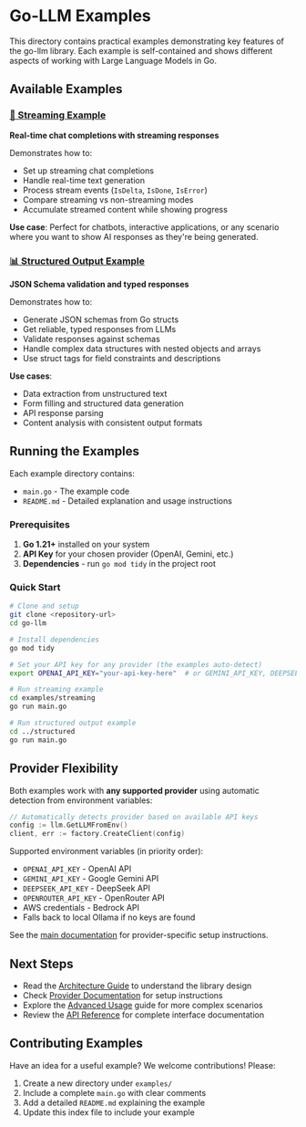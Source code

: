 # Go-LLM Examples

This directory contains practical examples demonstrating key features of the go-llm library. Each example is self-contained and shows different aspects of working with Large Language Models in Go.

## Available Examples

### [🌊 Streaming Example](streaming/)

**Real-time chat completions with streaming responses**

Demonstrates how to:

- Set up streaming chat completions
- Handle real-time text generation
- Process stream events (`IsDelta`, `IsDone`, `IsError`)
- Compare streaming vs non-streaming modes
- Accumulate streamed content while showing progress

**Use case**: Perfect for chatbots, interactive applications, or any scenario where you want to show AI responses as they're being generated.

### [📊 Structured Output Example](structured/)

**JSON Schema validation and typed responses**

Demonstrates how to:

- Generate JSON schemas from Go structs
- Get reliable, typed responses from LLMs
- Validate responses against schemas
- Handle complex data structures with nested objects and arrays
- Use struct tags for field constraints and descriptions

**Use cases**:

- Data extraction from unstructured text
- Form filling and structured data generation
- API response parsing
- Content analysis with consistent output formats

## Running the Examples

Each example directory contains:

- `main.go` - The example code
- `README.md` - Detailed explanation and usage instructions

### Prerequisites

1. **Go 1.21+** installed on your system
2. **API Key** for your chosen provider (OpenAI, Gemini, etc.)
3. **Dependencies** - run `go mod tidy` in the project root

### Quick Start

```bash
# Clone and setup
git clone <repository-url>
cd go-llm

# Install dependencies
go mod tidy

# Set your API key for any provider (the examples auto-detect)
export OPENAI_API_KEY="your-api-key-here"  # or GEMINI_API_KEY, DEEPSEEK_API_KEY, etc.

# Run streaming example
cd examples/streaming
go run main.go

# Run structured output example
cd ../structured
go run main.go
```

## Provider Flexibility

Both examples work with **any supported provider** using automatic detection from environment variables:

```go
// Automatically detects provider based on available API keys
config := llm.GetLLMFromEnv()
client, err := factory.CreateClient(config)
```

Supported environment variables (in priority order):

- `OPENAI_API_KEY` - OpenAI API
- `GEMINI_API_KEY` - Google Gemini API
- `DEEPSEEK_API_KEY` - DeepSeek API
- `OPENROUTER_API_KEY` - OpenRouter API
- AWS credentials - Bedrock API
- Falls back to local Ollama if no keys are found

See the [main documentation](../docs/README.md) for provider-specific setup instructions.

## Next Steps

- Read the [Architecture Guide](../docs/architecture.md) to understand the library design
- Check [Provider Documentation](../docs/providers/) for setup instructions
- Explore the [Advanced Usage](../docs/advanced.md) guide for more complex scenarios
- Review the [API Reference](../pkg/) for complete interface documentation

## Contributing Examples

Have an idea for a useful example? We welcome contributions! Please:

1. Create a new directory under `examples/`
2. Include a complete `main.go` with clear comments
3. Add a detailed `README.md` explaining the example
4. Update this index file to include your example
